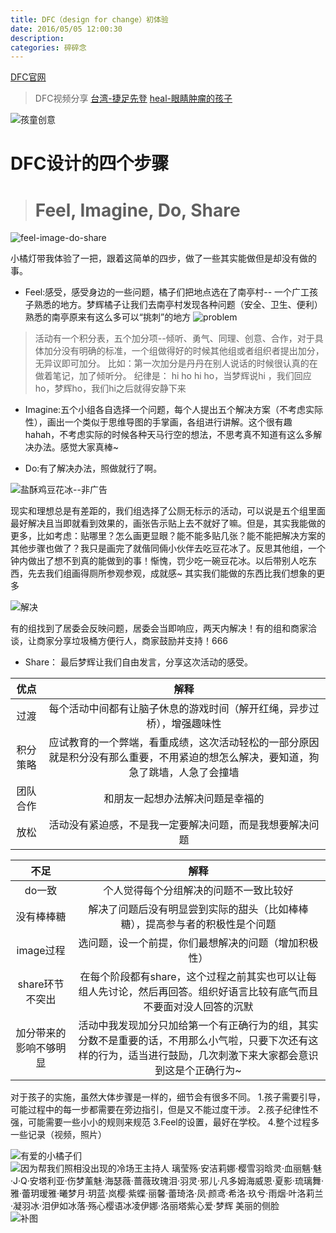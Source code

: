 ```yaml
---
title: DFC（design for change）初体验
date: 2016/05/05 12:00:30
description:
categories: 碎碎念
---
```

[DFC官网](http://dfcchina.net/index.html)

> DFC视频分享
[台湾-捷足先登](http://v.youku.com/v_show/id_XMTM1MjIwNTgyMA)
[heal-眼睛肿瘤的孩子](http://v.youku.com/v_show/id_XMTM1MjIwMzc2MA)

![孩童创意](http://images.scar.site/20220223005814.png)
# DFC设计的四个步骤
> # Feel, Imagine, Do, Share 
![feel-image-do-share](http://images.scar.site/20220223005824.png)


小橘灯带我体验了一把，跟着这简单的四步，做了一些其实能做但是却没有做的事。
* Feel:感受，感受身边的一些问题，橘子们把地点选在了南亭村-- 一个广工孩子熟悉的地方。梦辉橘子让我们去南亭村发现各种问题（安全、卫生、便利）
   熟悉的南亭原来有这么多可以“挑刺”的地方
![problem](http://images.scar.site/20220223005831.png)
> 活动有一个积分表，五个加分项--倾听、勇气、同理、创意、合作，对于具体加分没有明确的标准，一个组做得好的时候其他组或者组织者提出加分，无异议即可加分。 比如：第一次加分是丹丹在别人说话的时候很认真的在做着笔记，加了倾听分。
  纪律是：  hi  ho hi  ho，当梦辉说hi ，我们回应ho，梦辉ho，我们hi之后就得安静下来

* Imagine:五个小组各自选择一个问题，每个人提出五个解决方案（不考虑实际性），画出一个类似于思维导图的手掌画，各组进行讲解。这个很有趣hahah，不考虑实际的时候各种天马行空的想法，不思考真不知道有这么多解决办法。感觉大家真棒~

* Do:有了解决办法，照做就行了啊。

![盐酥鸡豆花冰--非广告](http://images.scar.site/20220223005839.png)


现实和理想总是有差距的，我们组选择了公厕无标示的活动，可以说是五个组里面最好解决且当即就看到效果的，画张告示贴上去不就好了嘛。但是，其实我能做的更多，比如考虑：贴哪里？怎么画更显眼？能不能多贴几张？能不能把解决方案的其他步骤也做了？我只是画完了就偕同倆小伙伴去吃豆花冰了。反思其他组，一个钟内做出了想不到真的能做到的事！惭愧，罚少吃一碗豆花冰。以后带别人吃东西，先去我们组画得厕所参观参观，成就感~ 其实我们能做的东西比我们想象的更多

![解决](http://images.scar.site/20220223005846.png)

有的组找到了居委会反映问题，居委会当即响应，两天内解决！有的组和商家洽谈，让商家分享垃圾桶方便行人，商家鼓励并支持！666

* Share： 最后梦辉让我们自由发言，分享这次活动的感受。

|优点| 解释 | 
|:-----:|:----:|
| 过渡|每个活动中间都有让脑子休息的游戏时间（解开红绳，异步过桥），增强趣味性  |
| 积分策略|应试教育的一个弊端，看重成绩，这次活动轻松的一部分原因就是积分没有那么重要，不用紧迫的想怎么解决，要知道，狗急了跳墙，人急了会撞墙 |
| 团队合作 | 和朋友一起想办法解决问题是幸福的 | 
| 放松|  活动没有紧迫感，不是我一定要解决问题，而是我想要解决问题  |

|不足| 解释 | 
|:-----:|:----:|
| do一致| 个人觉得每个分组解决的问题不一致比较好|
| 没有棒棒糖| 解决了问题后没有明显尝到实际的甜头（比如棒棒糖），提高参与者的积极性是个问题|
|image过程| 选问题，设一个前提，你们最想解决的问题（增加积极性） |
| share环节不突出 | 在每个阶段都有share，这个过程之前其实也可以让每组人先讨论，然后再回答。组织好语言比较有底气而且不要面对没人回答的沉默 | 
| 加分带来的影响不够明显 | 活动中我发现加分只加给第一个有正确行为的组，其实分数不是重要的话，不用那么小气啦，只要下次还有这样的行为，适当进行鼓励，几次刺激下来大家都会意识到这是个正确行为~  |

对于孩子的实施，虽然大体步骤是一样的，细节会有很多不同。
1.孩子需要引导，可能过程中的每一步都需要在旁边指引，但是又不能过度干涉。
2.孩子纪律性不强，可能需要一些小小的规则来规范
3.Feel的设置，最好在学校。
4.整个过程多一些记录（视频，照片）

![有爱的小橘子们](http://images.scar.site/20220223005902.png)
![因为帮我们照相没出现的冷场王主持人
璃莹殇·安洁莉娜·樱雪羽晗灵·血丽魑·魅·J·Q·安塔利亚·伤梦薰魅·海瑟薇·蔷薇玫瑰泪·羽灵·邪儿·凡多姆海威恩·夏影·琉璃舞·雅·蕾玥瑷雅·曦梦月·玥蓝·岚樱·紫蝶·丽馨·蕾琦洛·凤·颜鸢·希洛·玖兮·雨烟·叶洛莉兰·凝羽冰·泪伊如冰落·殇心樱语冰凌伊娜·洛丽塔紫心爱·梦辉 
美丽的侧脸](http://images.scar.site/20220223005913.png)
![补图](http://images.scar.site/20220223005920.png)
